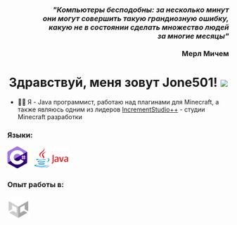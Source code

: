 <h3 align="right"><i>"Компьютеры бесподобны: за несколько минут<br>они могут совершить такую грандиозную ошибку,<br>какую не в состоянии сделать множество людей<br>за многие месяцы"</i><br><br>Мерл Мичем<br></h3>
<h1 align="center">Здравствуй, меня зовут Jone501! <img src="https://github.com/blackcater/blackcater/raw/main/images/Hi.gif" height="32"/></h1>

- 👨‍💻 Я - Java программист, работаю над плагинами для Minecraft, а также являюсь одним из лидеров [IncrementStudio++](https://vk.com/incrementstudio) - студии Minecraft разработки

### Языки:
<p align="left">
  <img src="https://github.com/Jone501/Jone501/blob/main/resources/CSharpLogo.png" title="C#" alt="csharp" height="50"/>ㅤ
  <img src="https://github.com/Jone501/Jone501/blob/main/resources/JavaLogo.png" title="Java" alt="java" height="50"/>
</p>

### Опыт работы в:
<p align="left">
  <img src="https://github.com/Jone501/Jone501/blob/main/resources/UnityLogo.png" title="Unity" alt="unity" height="50"/>
</p>
